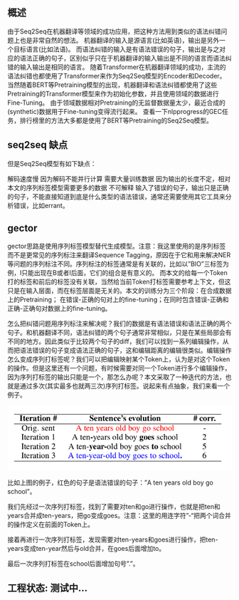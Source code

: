 ## 概述

由于Seq2Seq在机器翻译等领域的成功应用，把这种方法用到类似的语法纠错问题上也是非常自然的想法。
机器翻译的输入是源语言(比如英语)，输出是另外一个目标语言(比如法语)。
而语法纠错的输入是有语法错误的句子，输出是与之对应的语法正确的句子，区别似乎只在于机器翻译的输入输出是不同的语言而语法纠错的输入输出是相同的语言。
随着Transformer在机器翻译领域的成功，主流的语法纠错也都使用了Transformer来作为Seq2Seq模型的Encoder和Decoder。
当然随着BERT等Pretraining模型的出现，机器翻译和语法纠错都使用了这些Pretraining的Transformer模型来作为初始化参数，并且使用领域的数据进行Fine-Tuning。
由于领域数据相对Pretraining的无监督数据量太少，最近合成的(synthetic)数据用于Fine-tuning变得流行起来。
查看一下nlpprogress的GEC任务，排行榜里的方法大多都是使用了BERT等Pretraining的Seq2Seq模型。

## seq2seq 缺点

但是Seq2Seq模型有如下缺点：

解码速度慢
因为解码不能并行计算
需要大量训练数据
因为输出的长度不定，相对本文的序列标签模型需要更多的数据
不可解释
输入了错误的句子，输出只是正确的句子，不能直接知道到底是什么类型的语法错误，通常还需要使用其它工具来分析错误，比如errant。

## gector

gector思路是使用序列标签模型替代生成模型。注意：我这里使用的是序列标签而不是更常见的序列标注来翻译Sequence Tagging，原因在于它和用来解决NER等问题的序列标注不同。序列标注的标签通常是有关联的，比如以”BIO”三标签为例，I只能出现在B或者I后面，它们的组合是有意义的。
而本文的给每一个Token打的标签和前后的标签没有关联，当然给当前Token打标签需要参考上下文，但这只是在输入层面，而在标签层面是无关的。本文的训练分为三个阶段：在合成数据上的Pretraining；
在错误-正确的句对上的fine-tuning；在同时包含错误-正确和正确-正确句对数据上的fine-tuning。


怎么把纠错问题用序列标注来解决呢？我们的数据是有语法错误和语法正确的两个句子。和机器翻译不同，语法纠错的两个句子通常非常相似，只是在某些局部会有不同的地方。因此类似于比较两个句子的diff，我们可以找到一系列编辑操作，从而把语法错误的句子变成语法正确的句子，这和编辑距离的编辑很类似。编辑操作怎么变成序列打标签呢？我们可以把编辑映射某个Token上，认为是对这个Token的操作。但是这里还有一个问题，有时候需要对同一个Token进行多个编辑操作，因为序列打标签的输出只能是一个，那怎么办呢？本文采取了一种迭代的方法，也就是通过多次(其实最多也就两三次)序列打标签。说起来有点抽象，我们来看一个例子。

![image](1.png)

比如上图的例子，红色的句子是语法错误的句子：”A ten years old boy go school”。

我们先经过一次序列打标签，找到了需要对ten和go进行操作，也就是把ten和years合并成ten-years，把go变成goes。注意：这里的用连字符”-“把两个词合并的操作定义在前面的Token上。

接着再进行一次序列打标签，发现需要对ten-years和goes进行操作，把ten-years变成ten-year然后与old合并，在goes后面增加to。

最后一次序列打标签在school后面增加句号”.”。


## 工程状态: 测试中...